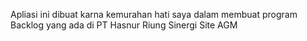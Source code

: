 Apliasi ini dibuat karna kemurahan hati saya dalam membuat program Backlog yang ada di PT Hasnur Riung Sinergi Site AGM